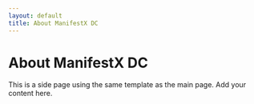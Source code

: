 ```yaml
---
layout: default
title: About ManifestX DC
---
```

# About ManifestX DC

This is a side page using the same template as the main page. Add your content here.
